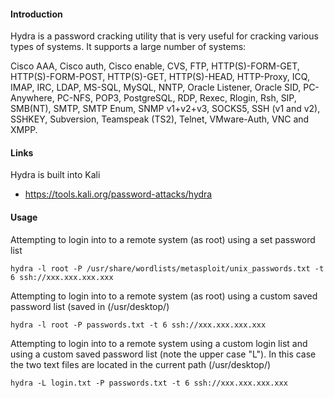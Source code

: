 #### Introduction

Hydra is a password cracking utility that is very useful for cracking various types of systems. It supports a large number of systems:

Cisco AAA, Cisco auth, Cisco enable, CVS, FTP, HTTP(S)-FORM-GET, HTTP(S)-FORM-POST, HTTP(S)-GET, HTTP(S)-HEAD, HTTP-Proxy, ICQ, IMAP, IRC, LDAP, MS-SQL, MySQL, NNTP, Oracle Listener, Oracle SID, PC-Anywhere, PC-NFS, POP3, PostgreSQL, RDP, Rexec, Rlogin, Rsh, SIP, SMB(NT), SMTP, SMTP Enum, SNMP v1+v2+v3, SOCKS5, SSH (v1 and v2), SSHKEY, Subversion, Teamspeak (TS2), Telnet, VMware-Auth, VNC and XMPP.

#### Links

Hydra is built into Kali

- https://tools.kali.org/password-attacks/hydra 

#### Usage

Attempting to login into to a remote system (as root) using a set password list

` hydra -l root -P /usr/share/wordlists/metasploit/unix_passwords.txt -t 6 ssh://xxx.xxx.xxx.xxx `

Attempting to login into to a remote system (as root) using a custom saved password list (saved in (/usr/desktop/)

` hydra -l root -P passwords.txt -t 6 ssh://xxx.xxx.xxx.xxx `

Attempting to login into to a remote system using a custom login list and using a custom saved password list (note the upper case "L"). In this case the two text files are located in the current path (/usr/desktop/)

` hydra -L login.txt -P passwords.txt -t 6 ssh://xxx.xxx.xxx.xxx `
